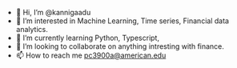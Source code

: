 - 👋 Hi, I’m @kannigaadu
- 👀 I’m interested in Machine Learning, Time series, Financial data analytics.
- 🌱 I’m currently learning Python, Typescript, 
- 💞️ I’m looking to collaborate on anything intresting with finance.
- 📫 How to reach me pc3900a@american.edu

<!---
kannigaadu/kannigaadu is a ✨ special ✨ repository because its `README.md` (this file) appears on your GitHub profile.
You can click the Preview link to take a look at your changes.
--->
